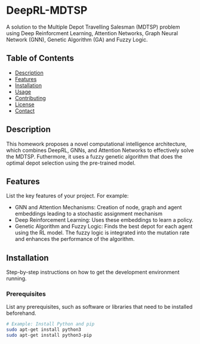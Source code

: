 # DeepRL-MDTSP
A solution to the Multiple Depot Travelling Salesman (MDTSP) problem using Deep Reinforcment Learning, Attention Networks, Graph Neural Network (GNN), Genetic Algorithm (GA) and Fuzzy Logic.

## Table of Contents
- [Description](#description)
- [Features](#features)
- [Installation](#installation)
- [Usage](#usage)
- [Contributing](#contributing)
- [License](#license)
- [Contact](#contact)

## Description
This homework proposes a novel computational intelligence architecture, which combines DeepRL, GNNs, and Attention Networks to effectively solve the MDTSP. Futhermore, it uses a fuzzy genetic algorithm that does the optimal depot selection using the pre-trained model.

## Features
List the key features of your project. For example:
- GNN and Attention Mechanisms: Creation of node, graph and agent embeddings leading to a stochastic assignment mechanism
- Deep Reinforcement Learning: Uses these embeddings to learn a policy.
- Genetic Algorithm and Fuzzy Logic: Finds the best depot for each agent using the RL model. The fuzzy logic is integrated into the mutation rate and enhances the performance of the algorithm.

## Installation
Step-by-step instructions on how to get the development environment running.

### Prerequisites
List any prerequisites, such as software or libraries that need to be installed beforehand.

```sh
# Example: Install Python and pip
sudo apt-get install python3
sudo apt-get install python3-pip


